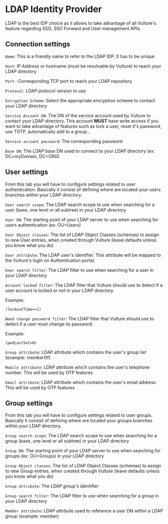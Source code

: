 # LDAP Identity Provider

LDAP is the best IDP choice as it allows to take advantage of all Vulture's feature regarding SSO, SSO Forward and User management APIs.

## Connection settings

`Name`: This is a friendly name to refer to the LDAP IDP. It has to be unique

`Host`: IP Address or hostname (must be resolvable by Vulture) to reach your LDAP directory

`Port` : Corresponding TCP port to reach your LDAP repository

`Protocol`: LDAP protocol version to use 

`Encryption Scheme`: Select the appropriate encryption scheme to contact your LDAP directory

`Service Account DN`: The DN of the service account used by Vulture to contact your LDAP directory. This account **MUST** have write access if you want to take advantage of features such as lock a user, reset it's password, use TOTP, automatically add to a group...

`Service account password`: The corresponding password

`Base DN`: The LDAP base DN used to connect to your LDAP directory (ex: DC=myDomain, DC=ORG)

## User settings

From this tab you will have to configure settings related to user authentication. Basically it consist of defining where are located your users branches within your LDAP directory.

`User search scope`: The LDAP search scope to use when searching for a user (base, one level or all subtree) in your LDAP directory

`User DN`: The starting point of your LDAP server to use when searching for users authentication (ex: OU=Users)

`User Object classes`: The list of LDAP Object Classes (schemas) to assign to new User entries, when created through Vulture (leave defaults unless you know what you do)

`User attribute`: The LDAP user's identifier. This attribute will be mapped to the Vulture's login on Authentication portal.

`User search filter`: The LDAP filter to use when searching for a user in your LDAP directory

`Account locked filter`: The LDAP filter that Vulture should use to detect if a user account is locked or not in your LDAP directory. 

Example: 
```
(lockoutTime>=1)
```

`Need change password filter`: The LDAP filter that Vulture should use to detect if a user must change its password. 

Example: 
```
(pwdLastSet=0)
```

`Group attribute`: LDAP attribute which contains the user's group list (example: memberOf)

`Mobile attribute`: LDAP attribute which contains the user's telephone number. This will be used by OTP features

`Email attribute`: LDAP attribute which contains the user's email address. This will be used by OTP features

## Group settings

From this tab you will have to configure settings related to user groups. Basically it consist of defining where are located your groups branches within your LDAP directory.

`Group search scope`: The LDAP search scope to use when searching for a group (base, one level or all subtree) in your LDAP directory

`Group DN`: The starting point of your LDAP server to use when searching for groups (ex: OU=Groups) in your LDAP directory

`Group Object classes`: The list of LDAP Object Classes (schemas) to assign to new Group entries, when created through Vulture (leave defaults unless you know what you do)

`Group attribute`: The LDAP group's identifier

`Group search filter`: The LDAP filter to use when searching for a group in your LDAP directory

`Member attribute`: LDAP attribute used to reference a user DN within a LDAP group (example: member)